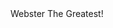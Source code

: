 <!DOCTYPE html>
<html>
  <head>Webster The Greatest!</head>
  <img="https://github.com/etgorens/webster/issues/1#issue-623291506">
<body>
</body>
</html>
